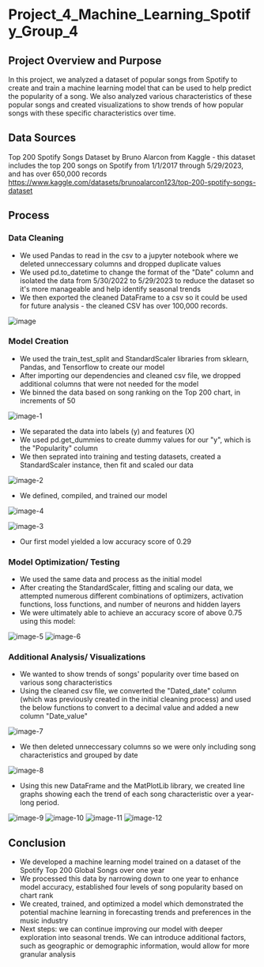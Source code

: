 # Project_4_Machine_Learning_Spotify_Group_4

## Project Overview and Purpose
In this project, we analyzed a dataset of popular songs from Spotify to create and train a machine learning model that can be used to help predict the popularity of a song. We also analyzed various characteristics of these popular songs and created visualizations to show trends of how popular songs with these specific characteristics over time.

## Data Sources
Top 200 Spotify Songs Dataset by Bruno Alarcon from Kaggle - this dataset includes the top 200 songs on Spotify from 1/1/2017 through 5/29/2023, and has over 650,000 records
https://www.kaggle.com/datasets/brunoalarcon123/top-200-spotify-songs-dataset

## Process
### Data Cleaning
* We used Pandas to read in the csv to a jupyter notebook where we deleted unneccessary columns and dropped duplicate values
* We used pd.to_datetime to change the format of the "Date" column and isolated the data from 5/30/2022 to 5/29/2023 to reduce the dataset so it's more manageable and help identify seasonal trends
* We then exported the cleaned DataFrame to a csv so it could be used for future analysis - the cleaned CSV has over 100,000 records.
  
![image](https://github.com/TexasBearfan/Project_4_Machine_Learning_Spotify_Group_4/assets/147567143/be4c5ee4-2afc-4579-ad17-03226b68c049)

### Model Creation
* We used the train_test_split and StandardScaler libraries from sklearn, Pandas, and Tensorflow to create our model
* After importing our dependencies and cleaned csv file, we dropped additional columns that were not needed for the model
* We binned the data based on song ranking on the Top 200 chart, in increments of 50
  
![image-1](https://github.com/TexasBearfan/Project_4_Machine_Learning_Spotify_Group_4/assets/147567143/044a910c-b1a9-4b90-83ff-d615c958f581)

* We separated the data into labels (y) and features (X)
* We used pd.get_dummies to create dummy values for our "y", which is the "Popularity" column
* We then seprated into training and testing datasets, created a StandardScaler instance, then fit and scaled our data

![image-2](https://github.com/TexasBearfan/Project_4_Machine_Learning_Spotify_Group_4/assets/147567143/34dcb180-e21f-48ea-b8ef-1a0a06f37e2a)

* We defined, compiled, and trained our model
  
![image-4](https://github.com/TexasBearfan/Project_4_Machine_Learning_Spotify_Group_4/assets/147567143/012298e9-94e6-47e1-b1ef-029c56da14b2)

![image-3](https://github.com/TexasBearfan/Project_4_Machine_Learning_Spotify_Group_4/assets/147567143/e7fd6030-7880-4005-b79a-7451ab6a7785)

* Our first model yielded a low accuracy score of 0.29
    
### Model Optimization/ Testing
* We used the same data and process as the initial model
* After creating the StandardScaler, fitting and scaling our data, we attempted numerous different combinations of optimizers, activation functions, loss functions, and number of neurons and hidden layers
* We were ultimately able to achieve an accuracy score of above 0.75 using this model: 

![image-5](https://github.com/TexasBearfan/Project_4_Machine_Learning_Spotify_Group_4/assets/147567143/caf34c31-2ead-48a0-ab98-db81a31a0b08)
![image-6](https://github.com/TexasBearfan/Project_4_Machine_Learning_Spotify_Group_4/assets/147567143/ca8bf6c6-f1d3-4794-999e-a5bf712b196b)

### Additional Analysis/ Visualizations
* We wanted to show trends of songs' popularity over time based on various song characteristics
* Using the cleaned csv file, we converted the "Dated_date" column (which was previously created in the initial cleaning process) and used the below functions to convert to a decimal value and added a new column "Date_value"

![image-7](https://github.com/TexasBearfan/Project_4_Machine_Learning_Spotify_Group_4/assets/147567143/9d247668-95e8-462b-a1a4-32dccabe2d58)

* We then deleted unneccessary columns so we were only including song characteristics and grouped by date

![image-8](https://github.com/TexasBearfan/Project_4_Machine_Learning_Spotify_Group_4/assets/147567143/9cbace72-43fa-4937-ab36-0aa6775e9d11)
    
* Using this new DataFrame and the MatPlotLib library, we created line graphs showing each the trend of each song characteristic over a year-long period.

![image-9](https://github.com/TexasBearfan/Project_4_Machine_Learning_Spotify_Group_4/assets/147567143/521124ae-0c36-4615-a301-197542f5a56c)
![image-10](https://github.com/TexasBearfan/Project_4_Machine_Learning_Spotify_Group_4/assets/147567143/3661244b-e2b7-4294-869c-de53d8c29279)
![image-11](https://github.com/TexasBearfan/Project_4_Machine_Learning_Spotify_Group_4/assets/147567143/fbc34f7f-42da-4c6f-8d9a-e5bf4e1a0769)
![image-12](https://github.com/TexasBearfan/Project_4_Machine_Learning_Spotify_Group_4/assets/147567143/966ceae5-3c70-46e9-ab16-4020eac77e3e)


## Conclusion
* We developed a machine learning model trained on a dataset of the Spotify Top 200 Global Songs over one year
* We processed this data by narrowing down to one year to enhance model accuracy, established four levels of song popularity based on chart rank
* We created, trained, and optimized a model which demonstrated the potential machine learning in forecasting trends and preferences in the music industry
* Next steps: we can continue improving our model with deeper exploration into seasonal trends. We can introduce additional factors, such as geographic or demographic information, would allow for more granular analysis

